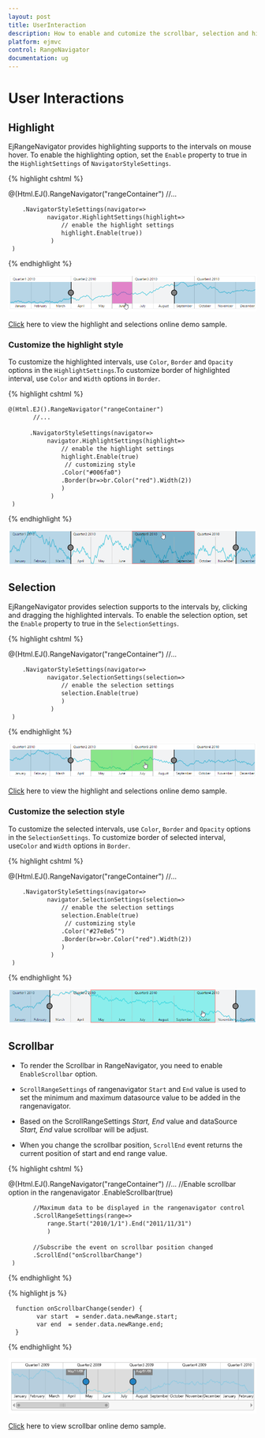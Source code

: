 ```yaml
---
layout: post
title: UserInteraction
description: How to enable and cutomize the scrollbar, selection and highlighting in ASP.NET MVC RangeNavigator.
platform: ejmvc
control: RangeNavigator
documentation: ug
---
```


# User Interactions

## Highlight

EjRangeNavigator provides highlighting supports to the intervals on mouse hover. To enable the highlighting option, set the `Enable` property to true in the `HighlightSettings` of `NavigatorStyleSettings`.

{% highlight cshtml %}

   @(Html.EJ().RangeNavigator("rangeContainer")
          //...

        .NavigatorStyleSettings(navigator=>
               navigator.HighlightSettings(highlight=>
                   // enable the highlight settings
                   highlight.Enable(true))
                )
     )

{% endhighlight %}


![](User-Interactions_images/User-Interactions_img1.png) 


[Click](http://mvc.syncfusion.com/demos/web/rangenavigator/rangehighlight) here to view the highlight and selections online demo sample.

### Customize the highlight style

To customize the highlighted intervals, use `Color`, `Border` and `Opacity` options in the `HighlightSettings`.To customize border of highlighted interval, use `Color` and `Width` options in `Border`.

{% highlight cshtml %}

    @(Html.EJ().RangeNavigator("rangeContainer")
           //...

          .NavigatorStyleSettings(navigator=>
               navigator.HighlightSettings(highlight=>
                   // enable the highlight settings
                   highlight.Enable(true)
                    // customizing style
                   .Color("#006fa0")
                   .Border(br=>br.Color("red").Width(2))
                   )
                )
     )


{% endhighlight %}

![](User-Interactions_images/User-Interactions_img2.png)


## Selection

EjRangeNavigator provides selection supports to the intervals by, clicking and dragging the highlighted intervals. To enable the selection option, set the `Enable` property to true in the `SelectionSettings`.

{% highlight cshtml %}

   @(Html.EJ().RangeNavigator("rangeContainer")
          //...

        .NavigatorStyleSettings(navigator=>
               navigator.SelectionSettings(selection=>
                   // enable the selection settings
                   selection.Enable(true)
                   )
                )
     )

{% endhighlight %}


![](User-Interactions_images/User-Interactions_img3.png) 


[Click](http://mvc.syncfusion.com/demos/web/rangenavigator/rangehighlight) here to view the highlight and selections online demo sample.

### Customize the selection style

To customize the selected intervals, use `Color`, `Border` and `Opacity` options in the `SelectionSettings`. To customize border of selected interval, use`Color` and `Width` options in `Border`.

{% highlight cshtml %}

 @(Html.EJ().RangeNavigator("rangeContainer")
          //...

        .NavigatorStyleSettings(navigator=>
               navigator.SelectionSettings(selection=>
                   // enable the selection settings
                   selection.Enable(true)
                    // customizing style
                   .Color("#27e8e5’")
                   .Border(br=>br.Color("red").Width(2))
                   )
                )
     )


{% endhighlight %}

![](User-Interactions_images/User-Interactions_img4.png)


## Scrollbar

* To render the Scrollbar in RangeNavigator, you need to enable `EnableScrollbar` option.
 
* `ScrollRangeSettings` of  rangenavigator `Start` and `End` value is used to set the minimum and maximum datasource value to be added in the rangenavigator.
 
* Based on the ScrollRangeSettings *Start, End* value and dataSource *Start, End* value scrollbar will be adjust.

* When you change the scrollbar position, `ScrollEnd` event returns the current position of start and end range value.

{% highlight cshtml %}

 @(Html.EJ().RangeNavigator("rangeContainer")
          //...
           //Enable scrollbar option in the rangenavigator
           .EnableScrollbar(true)
           
           //Maximum data to be displayed in the rangenavigator control
           .ScrollRangeSettings(range=>
               range.Start("2010/1/1").End("2011/11/31")
               )
               
           //Subscribe the event on scrollbar position changed 
           .ScrollEnd("onScrollbarChange")
     )
     
{% endhighlight %}
    
{% highlight js %} 

      function onScrollbarChange(sender) {
            var start  = sender.data.newRange.start;
            var end  = sender.data.newRange.end;
      }
      
{% endhighlight %}

![](User-Interactions_images/User-Interactions_img5.png)

[Click](http://mvc.syncfusion.com/demos/web/rangenavigator/rangescrollbar) here to view scrollbar online demo sample.